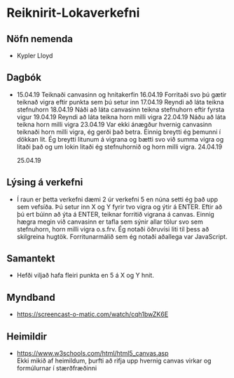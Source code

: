 # Reiknirit-Lokaverkefni

## Nöfn nemenda
- Kypler Lloyd

## Dagbók
- 15.04.19 
    Teiknaði canvasinn og hnitakerfin
  16.04.19
    Forritaði svo þú gætir teiknað vigra eftir punkta sem þú setur inn
  17.04.19
    Reyndi að láta teikna stefnuhorn 
  18.04.19
    Náði að láta canvasinn teikna stefnuhorn eftir fyrsta vigur
  19.04.19
    Reyndi að láta teikna horn milli vigra
  22.04.19
    Náðu að láta teikna horn milli vigra
  23.04.19
    Var ekki ánægður hvernig canvasinn teiknaði horn milli vigra, ég gerði það betra. Einnig breytti ég þemunni í dökkan lit.
    Ég breytti litunum á vigrana og bætti svo við summa vigra og litaði það og um lokin litaði ég stefnuhornið og horn milli vigra. 
  24.04.19
    
  25.04.19
  

## Lýsing á verkefni
- Í raun er þetta verkefni dæmi 2 úr verkefni 5 en núna setti ég það upp sem vefsíða. Þú setur inn X og Y fyrir tvo vigra og ýtir á ENTER.
  Eftir að þú ert búinn að ýta á ENTER, teiknar forritið vigrana á canvas. Einnig hægra megin við canvasinn er tafla sem sýnir allar tölur
  svo sem stefnuhorn, horn milli vigra o.s.frv. Ég notaði öðruvísi liti til þess að skilgreina hugtök. Forritunarmálið sem ég notaði
  aðallega var JavaScript.

## Samantekt
- Hefði viljað hafa fleiri punkta en 5 á X og Y hnit.


## Myndband
- https://screencast-o-matic.com/watch/cqh1bwZK6E


## Heimildir
- https://www.w3schools.com/html/html5_canvas.asp    
  Ekki mikið af heimildum, þurfti að rifja upp hvernig canvas virkar og formúlurnar í stærðfræðinni
